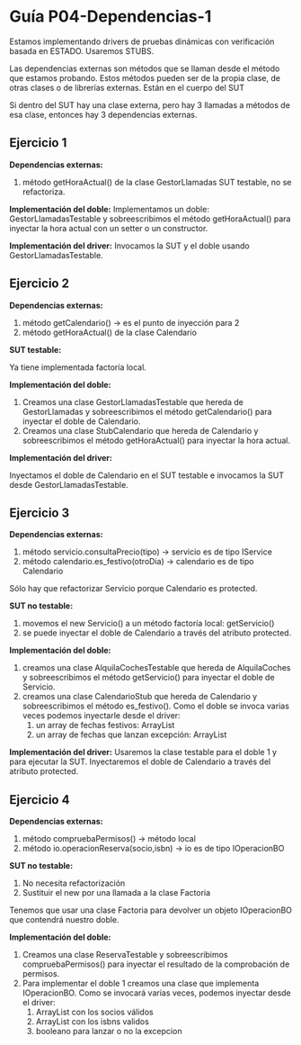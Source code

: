 # Guía P04-Dependencias-1

Estamos implementando drivers de pruebas dinámicas con verificación basada en ESTADO. Usaremos STUBS.

Las dependencias externas son métodos que se llaman desde el método que estamos probando. Estos métodos pueden ser de la propia clase, de otras clases o de librerías externas. Están en el cuerpo del SUT

Si dentro del SUT hay una clase externa, pero hay 3 llamadas a métodos de esa clase, entonces hay 3 dependencias externas.

## Ejercicio 1

**Dependencias externas:**

1. método getHoraActual() de la clase GestorLlamadas
SUT testable, no se refactoriza.

**Implementación del doble:**
Implementamos un doble: GestorLlamadasTestable y sobreescribimos el método getHoraActual() para inyectar la hora actual con un setter o un constructor.

**Implementación del driver:**
Invocamos la SUT y el doble usando GestorLlamadasTestable.

## Ejercicio 2

**Dependencias externas:**
1. método getCalendario() -> es el punto de inyección para 2
2. método getHoraActual() de la clase Calendario

**SUT testable:**

Ya tiene implementada factoría local.

**Implementación del doble:**

1. Creamos una clase GestorLlamadasTestable que hereda de GestorLlamadas y sobreescribimos el método getCalendario() para inyectar el doble de Calendario.
2. Creamos una clase StubCalendario que hereda de Calendario y sobreescribimos el método getHoraActual() para inyectar la hora actual.

**Implementación del driver:**

Inyectamos el doble de Calendario en el SUT testable e invocamos la SUT desde GestorLlamadasTestable.

## Ejercicio 3

**Dependencias externas:**

1. método servicio.consultaPrecio(tipo) -> servicio es de tipo IService
2. método calendario.es_festivo(otroDia) -> calendario es de tipo Calendario

Sólo hay que refactorizar Servicio porque Calendario es protected.

**SUT no testable:**

1. movemos el new Servicio() a un método factoría local: getServicio()
2. se puede inyectar el doble de Calendario a través del atributo protected.

**Implementación del doble:**
1. creamos una clase AlquilaCochesTestable que hereda de AlquilaCoches y sobreescribimos el método getServicio() para inyectar el doble de Servicio.
2. creamos una clase CalendarioStub que hereda de Calendario y sobreescribimos el método es_festivo(). Como el doble se invoca varias veces podemos inyectarle desde el driver:
    1. un array de fechas festivos: ArrayList
    2. un array de fechas que lanzan excepción: ArrayList

**Implementación del driver:**
Usaremos la clase testable para el doble 1 y para ejecutar la SUT. Inyectaremos el doble de Calendario a través del atributo protected.

## Ejercicio 4

**Dependencias externas:**
1. método compruebaPermisos() -> método local
2. método io.operacionReserva(socio,isbn) -> io es de tipo IOperacionBO

**SUT no testable:**
1. No necesita refactorización
2. Sustituir el new por una llamada a la clase Factoria

Tenemos que usar una clase Factoria para devolver un objeto IOperacionBO que contendrá nuestro doble.

**Implementación del doble:**

1. Creamos una clase ReservaTestable y sobreescribimos compruebaPermisos() para inyectar el resultado de la comprobación de permisos.
2. Para implementar el doble 1 creamos una clase que implementa IOperacionBO. Como se invocará varias veces, podemos inyectar desde el driver:
    1. ArrayList con los socios válidos
    2. ArrayList con los isbns validos
    3. booleano para lanzar o no la excepcion


